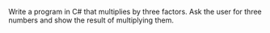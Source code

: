 Write a program in C# that multiplies by three factors.
Ask the user for three numbers and show the result of multiplying them.
